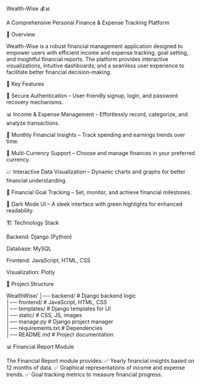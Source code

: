 Wealth-Wise 💰📊

A Comprehensive Personal Finance & Expense Tracking Platform

📌 Overview

Wealth-Wise is a robust financial management application designed to empower users with efficient income and expense tracking, goal setting, and insightful financial reports. The platform provides interactive visualizations, intuitive dashboards, and a seamless user experience to facilitate better financial decision-making.

🌟 Key Features

🔐 Secure Authentication – User-friendly signup, login, and password recovery mechanisms.

📊 Income & Expense Management – Effortlessly record, categorize, and analyze transactions.

📅 Monthly Financial Insights – Track spending and earnings trends over time.

💱 Multi-Currency Support – Choose and manage finances in your preferred currency.

📈 Interactive Data Visualization – Dynamic charts and graphs for better financial understanding.

🎯 Financial Goal Tracking – Set, monitor, and achieve financial milestones.

🌙 Dark Mode UI – A sleek interface with green highlights for enhanced readability.


🏗️ Technology Stack

Backend: Django (Python)

Database: MySQL

Frontend: JavaScript, HTML, CSS

Visualization: Plotly


📂 Project Structure

WealthWise/
│── backend/          # Django backend logic  
│── frontend/         # JavaScript, HTML, CSS  
│── templates/        # Django templates for UI  
│── static/           # CSS, JS, images  
│── manage.py         # Django project manager  
│── requirements.txt  # Dependencies  
│── README.md         # Project documentation

📊 Financial Report Module

The Financial Report module provides:
✅ Yearly financial insights based on 12 months of data.
✅ Graphical representations of income and expense trends.
✅ Goal tracking metrics to measure financial progress.



